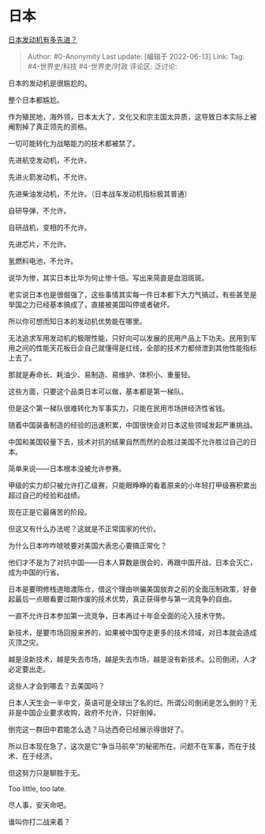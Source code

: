 # 日本
[日本发动机有多先进？](https://www.zhihu.com/question/464288082/answer/2526230399)

> Author: #0-Anonymity
> Last update: [编辑于 2022-06-13]
> Link:
> Tag: #4-世界史/科技 #4-世界史/时政
> 评论区:
> 泛讨论:

日本的发动机是很尴尬的。

整个日本都尴尬。

作为殖民地，海外领，日本太大了，文化又和宗主国太异质，这导致日本实际上被阉割掉了真正领先的资格。

一切可能转化为战略能力的技术都被禁了。

先进航空发动机，不允许。

先进火箭发动机，不允许。

先进柴油发动机，不允许。（日本战车发动机指标极其普通）

自研导弹，不允许。

自研战机，变相的不允许。

先进芯片，不允许。

氢燃料电池，不允许。

说华为惨，其实日本比华为何止惨十倍。写出来简直是血泪斑斑。

老实说日本也是很倔强了，这些事情其实每一件日本都下大力气搞过，有些甚至是举国之力已经基本搞成了，直接被美国叫停或者破坏。

所以你可想而知日本的发动机优势能在哪里。

无法追求军用发动机的极限性能，只好向可以发展的民用产品上下功夫。民用到军用之间的性能天花板日企自己就懂得是红线，全部的技术力都倾泄到其他性能指标上去了。

那就是寿命长、耗油少、易制造、易维护、体积小、重量轻。

这些方面，只要这个品类日本可以做，基本都是第一梯队。

但是这个第一梯队很难转化为军事实力，只能在民用市场拼经济性省钱。

随着中国装备制造的经验的迅速积累，中国很快会对日本这些领域发起严重挑战。

中国和美国较量下去，技术对抗的结果自然而然的会胜过美国不允许胜过自己的日本。

简单来说——日本根本没被允许参赛。

甲级的实力却只被允许打乙级赛，只能眼睁睁的看着原来的小年轻打甲级赛积累出超过自己的经验和战绩。

现在正是它最痛苦的阶段。

但这又有什么办法呢？这就是不正常国家的代价。

为什么日本咋咋唬唬要对美国大表忠心要搞正常化？

他们才不是为了对抗中国——日本人算数是很会的，再跟中国开战，日本会灭亡，成为中国的行省。

日本是要明修栈道暗渡陈仓，借这个理由哄骗美国放弃之前的全面压制政策，好奋起最后一点眼看要过期作废的技术优势，真正获得参与第一流竞争的自由。

一直不允许日本参加第一流竞争，日本再过十年会全面的沦入技术守势。

新技术，是要市场回报来养的，如果被中国夺走更多的技术领域，对日本就会造成灭顶之灾。

越是没新技术，越是失去市场，越是失去市场，越是没有新技术。公司倒闭，人才必定要出走。

这些人才会到哪去？去美国吗？

日本人天生会一半中文，英语可是全球出了名的烂。所谓公司倒闭是怎么倒的？无非是中国企业要求收购，政府不允许，只好倒掉。

倒完这一群田中君能怎么选？马达西奇已经展示得很好了。

所以日本现在急了，这次是它“争当马前卒”的秘密所在。问题不在军事，而在于技术、在于经济。

但这努力只是聊胜于无。

Too little, too late.

尽人事，安天命吧。

谁叫你打二战来着？
